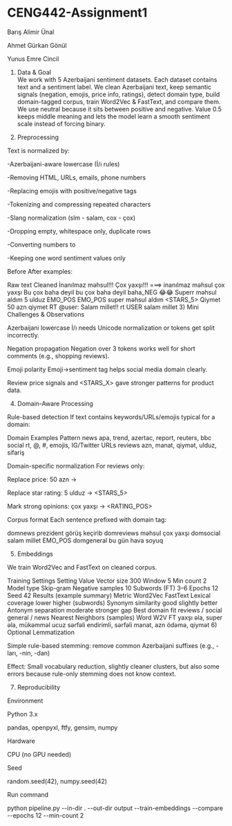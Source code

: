 # CENG442-Assignment1
Barış Alimir Ünal

Ahmet Gürkan Gönül

Yunus Emre Cincil


1) Data & Goal   
 We work with 5 Azerbaijani sentiment datasets. Each dataset contains text and a sentiment label. We clean Azerbaijani text, keep semantic signals (negation, emojis, price info, ratings), detect domain type, build domain-tagged corpus, train Word2Vec & FastText, and compare them. We use neutral because it sits between positive and negative. Value 0.5 keeps middle meaning and lets the model learn a smooth sentiment scale instead of forcing binary.

2) Preprocessing

Text is normalized by:

-Azerbaijani-aware lowercase (İ/ı rules)

-Removing HTML, URLs, emails, phone numbers

-Replacing emojis with positive/negative tags

-Tokenizing and compressing repeated characters

-Slang normalization (slm - salam, cox - çox)

-Dropping empty, whitespace only, duplicate rows

-Converting numbers to <NUM>

-Keeping one word sentiment values only

Before After examples:

Raw text	Cleaned
İnanılmaz məhsul!!! Çox yaxşı!!!	===> inanılmaz məhsul çox yaxşı
Bu çox baha deyil	bu çox baha deyil baha_NEG
😂😂 Superr məhsul aldım 5 ulduz	EMO_POS EMO_POS super məhsul aldım <STARS_5>
Qiymet 50 azn	qiymet <NUM> <PRICE>
RT @user: Salam millet!!	rt USER salam millet
3) Mini Challenges & Observations

Azerbaijani lowercase
İ/ı needs Unicode normalization or tokens get split incorrectly.

Negation propagation
Negation over 3 tokens works well for short comments (e.g., shopping reviews).

Emoji polarity
Emoji→sentiment tag helps social media domain clearly.

Review price signals
<PRICE> and <STARS_X> gave stronger patterns for product data.

4) Domain-Aware Processing

Rule-based detection
If text contains keywords/URLs/emojis typical for a domain:

Domain	Examples Pattern
news	apa, trend, azertac, report, reuters, bbc
social	rt, @, #, emojis, IG/Twitter URLs
reviews	azn, manat, qiymət, ulduz, sifariş

Domain-specific normalization
For reviews only:

Replace price: 50 azn → <PRICE>

Replace star rating: 5 ulduz → <STARS_5>

Mark strong opinions: çox yaxşı → <RATING_POS>

Corpus format
Each sentence prefixed with domain tag:

domnews prezident görüş keçirib
domreviews məhsul çox yaxşı <PRICE>
domsocial salam millet EMO_POS
domgeneral bu gün hava soyuq

5) Embeddings

We train Word2Vec and FastText on cleaned corpus.

Training Settings
Setting	Value
Vector size	300
Window	5
Min count	2
Model type	Skip-gram
Negative samples	10
Subwords (FT)	3–6
Epochs	12
Seed	42
Results (example summary)
Metric	Word2Vec	FastText
Lexical coverage	lower	higher (subwords)
Synonym similarity	good	slightly better
Antonym separation	moderate	stronger gap
Best domain fit	reviews / social	general / news
Nearest Neighbors (samples)
Word	W2V	FT
yaxşı	əla, super	əla, mükəmməl
ucuz	sərfəli	endirimli, sərfəli
<PRICE>	manat, azn	ödəmə, qiymət
6) Optional Lemmatization

Simple rule-based stemming: remove common Azerbaijani suffixes
(e.g., -ları, -nin, -dan)

Effect:
Small vocabulary reduction, slightly cleaner clusters, but also some errors because rule-only stemming does not know context.

7) Reproducibility

Environment

Python 3.x

pandas, openpyxl, ftfy, gensim, numpy

Hardware

CPU (no GPU needed)

Seed

random.seed(42), numpy.seed(42)


Run command

python pipeline.py --in-dir . --out-dir output --train-embeddings --compare --epochs 12 --min-count 2
